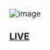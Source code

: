 

![image](https://user-images.githubusercontent.com/44596593/128818686-f0d6c8bd-f23c-4e57-bc43-25acfad9b8bd.png)

### <a href="https://resume-portfolio-starter-pack.herokuapp.com">LIVE</a>


